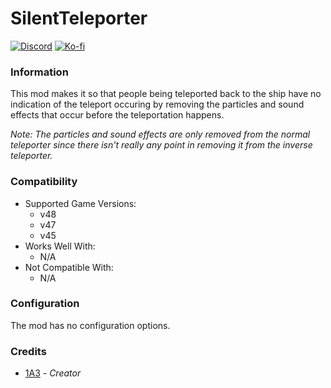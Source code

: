 # SilentTeleporter

[![Discord](https://img.shields.io/discord/646323142737788928?style=for-the-badge&logo=discord&logoColor=white&label=Discord)](https://discord.gg/DZD2apDnMM)
[![Ko-fi](https://img.shields.io/badge/Donate-F16061.svg?style=for-the-badge&logo=ko-fi&logoColor=white&label=Ko-fi)](https://ko-fi.com/K3K8SOM8U)

### Information

This mod makes it so that people being teleported back to the ship have no indication of the teleport occuring by removing the particles and sound effects that occur before the teleportation happens.

_Note: The particles and sound effects are only removed from the normal teleporter since there isn't really any point in removing it from the inverse teleporter._

### Compatibility

- Supported Game Versions:
  - v48
  - v47
  - v45
- Works Well With:
  - N/A
- Not Compatible With:
  - N/A

### Configuration

The mod has no configuration options.

### Credits

- [1A3](https://github.com/1A3Dev) - _Creator_
